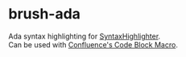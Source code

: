 # brush-ada
Ada syntax highlighting for [SyntaxHighlighter](http://alexgorbatchev.com/SyntaxHighlighter/ "SyntaxHighlighter").  
Can be used with [Confluence's Code Block Macro](https://confluence.atlassian.com/doc/code-block-macro-139390.html "Confluence Code Block Macro").

